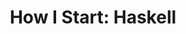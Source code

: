 ---
title: ! 'How I Start: Haskell'
url: http://howistart.org/posts/haskell/1
authors:
- Chris Allen
type: article
tags:
- cabal
- cabal
doHaskell-type: blog post
dohaskell-year: 2014
---